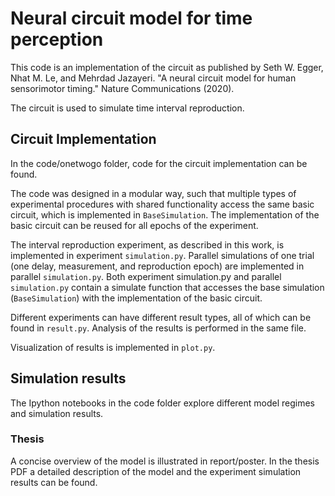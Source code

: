 # Neural circuit model for time perception

This code is an implementation of the circuit as published by Seth W. Egger, Nhat M. Le, and Mehrdad Jazayeri. "A neural circuit model for human sensorimotor timing." Nature Communications (2020).

The circuit is used to simulate time interval reproduction. 

## Circuit Implementation
In the code/onetwogo folder, code for the circuit implementation can be found. 

The code was designed in a modular way, such that multiple types of experimental procedures with shared functionality access the same basic circuit, which is implemented in `BaseSimulation`. The implementation of the basic circuit can be reused for all epochs of the experiment. 

The interval reproduction experiment, as described in this work, is implemented in experiment `simulation.py`. Parallel simulations of one trial (one delay, measurement, and reproduction epoch) are implemented in parallel `simulation.py`. 
Both experiment simulation.py and parallel `simulation.py` contain a simulate function that accesses the base
simulation (`BaseSimulation`) with the implementation of the basic circuit. 

Different experiments can have different result types, all of which can be found in `result.py`.
Analysis of the results is performed in the same file.

Visualization of results is implemented in `plot.py`.

## Simulation results
The Ipython notebooks in the code folder explore different model regimes and simulation results. 

### Thesis
A concise overview of the model is illustrated in report/poster.
In the thesis PDF a detailed description of the model and the experiment simulation results can be found.
